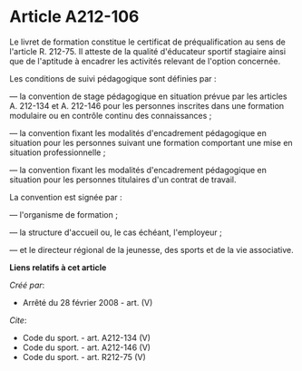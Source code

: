 # Article A212-106

Le livret de formation constitue le certificat de préqualification au sens de l'article R. 212-75. Il atteste de la qualité
d'éducateur sportif stagiaire ainsi que de l'aptitude à encadrer les activités relevant de l'option concernée. 

Les conditions de suivi pédagogique sont définies par : 

― la convention de stage pédagogique en situation prévue par les articles A. 212-134 et A. 212-146 pour les personnes
inscrites dans une formation modulaire ou en contrôle continu des connaissances ; 

― la convention fixant les modalités d'encadrement pédagogique en situation pour les personnes suivant une formation
comportant une mise en situation professionnelle ; 

― la convention fixant les modalités d'encadrement pédagogique en situation pour les personnes titulaires d'un contrat de
travail. 

La convention est signée par : 

― l'organisme de formation ; 

― la structure d'accueil ou, le cas échéant, l'employeur ; 

― et le directeur régional de la jeunesse, des sports et de la vie associative.

**Liens relatifs à cet article**

_Créé par_:

  - Arrêté du 28 février 2008 - art. (V)

_Cite_:

  - Code du sport. - art. A212-134 (V)
  - Code du sport. - art. A212-146 (V)
  - Code du sport. - art. R212-75 (V)
